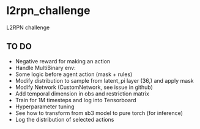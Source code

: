 # l2rpn_challenge
L2RPN challenge

## TO DO
 - Negative reward for making an action
 - Handle MultiBinary env:
  - Some logic before agent action (mask + rules)
  - Modify distribution to sample from latent_pi layer (36,) and apply mask
 - Modify Network (CustomNetwork, see issue in github)
 - Add temporal dimension in obs and restriction matrix
 - Train for 1M timesteps and log into Tensorboard
 - Hyperparameter tuning
 - See how to transform from sb3 model to pure torch (for inference)
 - Log the distribution of selected actions